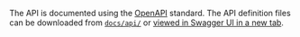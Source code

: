 The API is documented using the [OpenAPI] standard. The API definition files can be downloaded 
from [`docs/api/`](https://github.com/rkruithof/easy-auth-info/tree/master/docs/api) or
<a href="../api.html" target="__blank">viewed in Swagger UI in a new tab</a>.

[OpenAPI]: https://github.com/OAI/OpenAPI-Specification/blob/master/versions/3.0.0.md
